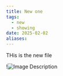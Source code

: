 ```yaml
---
title: New one
tags:
  - new
  - showing
date: 2025-02-02
aliases:
---
```


THis is the new file 

!![Image Description](/images/Screenshot%202025-02-03%20at%201.11.11%20AM.png)